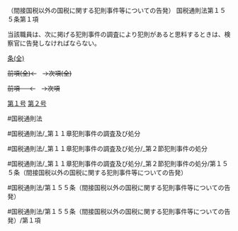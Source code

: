 （間接国税以外の国税に関する犯則事件等についての告発）
国税通則法第１５５条第１項

当該職員は、次に掲げる犯則事件の調査により犯則があると思料するときは、検察官に告発しなければならない。

[条(全)](国税通則法＿＿＿＿＿第１５５条_.md)

~~前項(全)←~~　~~→次項(全)~~

~~前項 　 ←~~　~~→次項~~

[第１号](国税通則法＿＿＿＿＿第１５５条第１項第１号.md)  [第２号](国税通則法＿＿＿＿＿第１５５条第１項第２号.md)  

#国税通則法

#国税通則法/_第１１章犯則事件の調査及び処分

#国税通則法/_第１１章犯則事件の調査及び処分/_第２節犯則事件の処分

#国税通則法/_第１１章犯則事件の調査及び処分/_第２節犯則事件の処分/第１５５条（間接国税以外の国税に関する犯則事件等についての告発）

#国税通則法/第１５５条（間接国税以外の国税に関する犯則事件等についての告発）

#国税通則法/第１５５条（間接国税以外の国税に関する犯則事件等についての告発）/第１項

